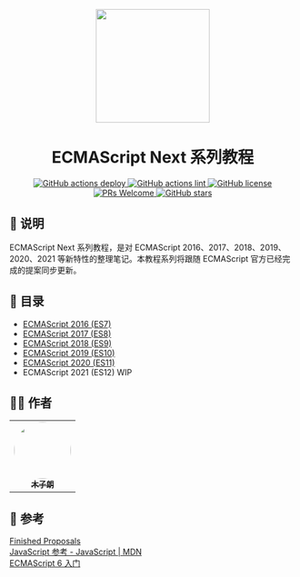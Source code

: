 <p align="center">
  <a href="https://esnext-book.lishuaishuai.com/">
    <img width="200" src="https://esnext-book.lishuaishuai.com/assets/logo.svg">
  </a>
</p>

<h1 align="center">ECMAScript Next 系列教程</h1>

<div align="center">
  <a href="https://github.com/zerolab-fe/esnext-book/actions?query=workflow%3Adeploy">
    <img alt="GitHub actions deploy" src="https://github.com/zerolab-fe/esnext-book/workflows/deploy/badge.svg" />
  </a>
  <a href="https://github.com/zerolab-fe/esnext-book/actions?query=workflow%lint">
    <img alt="GitHub actions lint" src="https://github.com/zerolab-fe/esnext-book/workflows/lint/badge.svg" />
  </a>
  <a href="https://github.com/zerolab-fe/esnext-book">
    <img alt="GitHub license" src="https://img.shields.io/github/license/zerolab-fe/esnext-book">
  </a>
  <a href="https://github.com/zerolab-fe/esnext-book/pulls">
    <img alt="PRs Welcome" src="https://img.shields.io/badge/PRs-welcome-brightgreen.svg" />
  </a>
  <a href="https://github.com/zerolab-fe/esnext-book/stargazers">
    <img alt="GitHub stars" src="https://img.shields.io/github/stars/zerolab-fe/esnext-book">
  </a>
</div>

## 📘 说明

ECMAScript Next 系列教程，是对 ECMAScript 2016、2017、2018、2019、2020、2021 等新特性的整理笔记。本教程系列将跟随 ECMAScript 官方已经完成的提案同步更新。

## 📖 目录

- [ECMAScript 2016 (ES7)](https://esnext-book.lishuaishuai.com/es2016/es2016.html)
- [ECMAScript 2017 (ES8)](https://esnext-book.lishuaishuai.com/es2017/es2017.html)
- [ECMAScript 2018 (ES9)](https://esnext-book.lishuaishuai.com/es2018/es2018.html)
- [ECMAScript 2019 (ES10)](https://esnext-book.lishuaishuai.com/es2019/es2019.html)
- [ECMAScript 2020 (ES11)](https://esnext-book.lishuaishuai.com/es2020/es2020.html)
- ECMAScript 2021 (ES12) WIP

## 👨‍💻 作者

<table>
  <tr>
    <td align="center"><a href="https://www.lishuaishuai.com"><img style="border-radius: 50%;" src="https://esnext-book.lishuaishuai.com/assets/avatar.png" width="100px"><br /><sub><b>木子朗</b></sub></a><br /></a></td>
  </tr>
</table>

## 📄 参考

[Finished Proposals](https://github.com/tc39/proposals/blob/master/finished-proposals.md)  
[JavaScript 参考 - JavaScript | MDN](https://developer.mozilla.org/zh-CN/docs/Web/JavaScript/Reference)  
[ECMAScript 6 入门](https://es6.ruanyifeng.com/)
